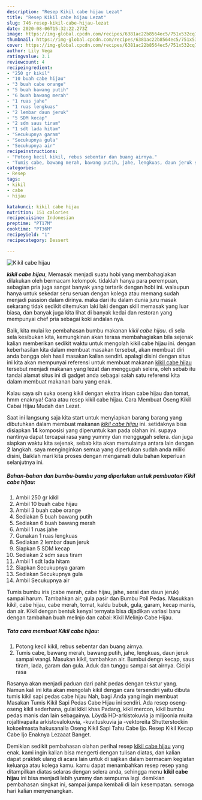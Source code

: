 ```yaml
---
description: "Resep Kikil cabe hijau Lezat"
title: "Resep Kikil cabe hijau Lezat"
slug: 746-resep-kikil-cabe-hijau-lezat
date: 2020-08-06T15:32:22.273Z
image: https://img-global.cpcdn.com/recipes/6381ac22b8564ec5/751x532cq70/kikil-cabe-hijau-foto-resep-utama.jpg
thumbnail: https://img-global.cpcdn.com/recipes/6381ac22b8564ec5/751x532cq70/kikil-cabe-hijau-foto-resep-utama.jpg
cover: https://img-global.cpcdn.com/recipes/6381ac22b8564ec5/751x532cq70/kikil-cabe-hijau-foto-resep-utama.jpg
author: Lily Vega
ratingvalue: 3.1
reviewcount: 4
recipeingredient:
- "250 gr kikil"
- "10 buah cabe hijau"
- "3 buah cabe orange"
- "5 buah bawang putih"
- "6 buah bawang merah"
- "1 ruas jahe"
- "1 ruas lengkuas"
- "2 lembar daun jeruk"
- "5 SDM kecap"
- "2 sdm saus tiram"
- "1 sdt lada hitam"
- "Secukupnya garam"
- "Secukupnya gula"
- "Secukupnya air"
recipeinstructions:
- "Potong kecil kikil, rebus sebentar dan buang airnya."
- "Tumis cabe, bawang merah, bawang putih, jahe, lengkuas, daun jeruk sampai wangi. Masukan kikil, tambahkan air. Bumbui dengn kecap, saus tiram, lada, garam dan gula. Aduk dan tunggu sampai sat airnya. Cicipi rasa"
categories:
- Resep
tags:
- kikil
- cabe
- hijau

katakunci: kikil cabe hijau 
nutrition: 151 calories
recipecuisine: Indonesian
preptime: "PT17M"
cooktime: "PT36M"
recipeyield: "1"
recipecategory: Dessert

---
```



![Kikil cabe hijau](https://img-global.cpcdn.com/recipes/6381ac22b8564ec5/751x532cq70/kikil-cabe-hijau-foto-resep-utama.jpg)

<b><i>kikil cabe hijau</i></b>, Memasak menjadi suatu hobi yang membahagiakan dilakukan oleh bermacam kelompok. tidaklah hanya para perempuan, sebagian pria juga sangat banyak yang tertarik dengan hobi ini. walaupun hanya untuk sekedar seru seruan dengan kolega atau memang sudah menjadi passion dalam dirinya. maka dari itu dalam dunia juru masak sekarang tidak sedikit ditemukan laki laki dengan skill memasak yang luar biasa, dan banyak juga kita lihat di banyak kedai dan restoran yang mempunyai chef pria sebagai koki andalan nya.

Baik, kita mulai ke pembahasan bumbu makanan <i>kikil cabe hijau</i>. di sela sela kesibukan kita, kemungkinan akan terasa membahagiakan bila sejenak kalian memberikan sedikit waktu untuk mengolah kikil cabe hijau ini. dengan keberhasilan kita dalam membuat masakan tersebut, akan membuat diri anda bangga oleh hasil masakan kalian sendiri. apalagi disini dengan situs ini kita akan mempunyai referensi untuk membuat makanan <u>kikil cabe hijau</u> tersebut menjadi makanan yang lezat dan menggugah selera, oleh sebab itu tandai alamat situs ini di gadget anda sebagai salah satu referensi kita dalam membuat makanan baru yang enak.

Kalau saya sih suka oseng kikil dengan ekstra irisan cabe hijau dan tomat, hmm enaknya! Cara atau resep kikil cabe hijau. Cara Membuat Oseng Kikil Cabai Hijau Mudah dan Lezat.


Saat ini langsung saja kita start untuk menyiapkan barang barang yang dibutuhkan dalam membuat makanan <u><i>kikil cabe hijau</i></u> ini. setidaknya bisa disiapkan <b>14</b> komposisi yang diperuntuk kan pada olahan ini. supaya nantinya dapat tercapai rasa yang yummy dan menggugah selera. dan juga siapkan waktu kita sejenak, sebab kita akan memulainya antara lain dengan <b>2</b> langkah. saya menginginkan semua yang diperlukan sudah anda miliki disini, Baiklah mari kita proses dengan mengamati dulu bahan keperluan selanjutnya ini.

<!--inarticleads1-->

##### Bahan-bahan dan bumbu-bumbu yang diperlukan untuk pembuatan Kikil cabe hijau:

1. Ambil 250 gr kikil
1. Ambil 10 buah cabe hijau
1. Ambil 3 buah cabe orange
1. Sediakan 5 buah bawang putih
1. Sediakan 6 buah bawang merah
1. Ambil 1 ruas jahe
1. Gunakan 1 ruas lengkuas
1. Sediakan 2 lembar daun jeruk
1. Siapkan 5 SDM kecap
1. Sediakan 2 sdm saus tiram
1. Ambil 1 sdt lada hitam
1. Siapkan Secukupnya garam
1. Sediakan Secukupnya gula
1. Ambil Secukupnya air


Tumis bumbu iris (cabe merah, cabe hijau, jahe, serai dan daun jeruk) sampai harum. Tambahkan air, gula pasir dan Bumbu Poll Pedas. Masukkan kikil, cabe hijau, cabe merah, tomat, kaldu bubuk, gula, garam, kecap manis, dan air. Kikil dengan bentuk kenyal ternyata bisa dijadikan variasi baru dengan tambahan buah melinjo dan cabai: Kikil Melinjo Cabe Hijau. 

<!--inarticleads2-->

##### Tata cara membuat Kikil cabe hijau:

1. Potong kecil kikil, rebus sebentar dan buang airnya.
1. Tumis cabe, bawang merah, bawang putih, jahe, lengkuas, daun jeruk sampai wangi. Masukan kikil, tambahkan air. Bumbui dengn kecap, saus tiram, lada, garam dan gula. Aduk dan tunggu sampai sat airnya. Cicipi rasa


Rasanya akan menjadi paduan dari pahit pedas dengan tekstur yang. Namun kali ini kita akan mengolah kikil dengan cara tersendiri yaitu dibuta tumis kikil sapi pedas cabe hijau Nah, bagi Anda yang ingin membuat Masakan Tumis Kikil Sapi Pedas Cabe Hijau ini sendiri. Ada resep oseng-oseng kikil sederhana, gulai kikil khas Padang, kikil mercon, kikil bumbu pedas manis dan lain sebagainya. Löydä HD-arkistokuvia ja miljoonia muita rojaltivapaita arkistovalokuvia, -kuvituskuvia ja -vektoreita Shutterstockin kokoelmasta hakusanalla Oseng Kikil Sapi Tahu Cabe Ijo. Resep Kikil Kecap Cabe Ijo Enaknya Lezaaat Banget. 

Demikian sedikit pembahasan olahan perihal resep <u>kikil cabe hijau</u> yang enak. kami ingin kalian bisa mengerti dengan tulisan diatas, dan kalian dapat praktek ulang di acara lain untuk di sajikan dalam bermacam kegiatan keluarga atau kolega kamu. kamu dapat menambahkan resep resep yang ditampilkan diatas selaras dengan selera anda, sehingga menu <b>kikil cabe hijau</b> ini bisa menjadi lebih yummy dan sempurna lagi. demikian pembahasan singkat ini, sampai jumpa kembali di lain kesempatan. semoga hari kalian menyenangkan.
